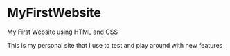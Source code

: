 # MyFirstWebsite
My First Website using HTML and CSS

This is my personal site that I use to test and play around with new features 
